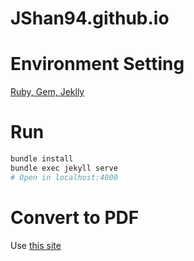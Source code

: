 # JShan94.github.io

# Environment Setting

[Ruby, Gem, Jeklly](https://wormwlrm.github.io/2018/07/13/How-to-set-Github-and-Jekyll-environment-on-Windows.html)

# Run

``` bash
bundle install
bundle exec jekyll serve
# Open in localhost:4000
```

# Convert to PDF

Use [this site](https://www.web2pdfconvert.com/)
